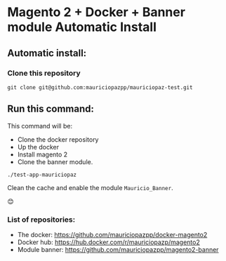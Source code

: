 # Magento 2 + Docker + Banner module Automatic Install

## Automatic install:

### Clone this repository
```
git clone git@github.com:mauriciopazpp/mauriciopaz-test.git
```
## Run this command:
This command will be:
- Clone the docker repository
- Up the docker
- Install magento 2
- Clone the banner module.
```
./test-app-mauriciopaz
```

Clean the cache and enable the module `Mauricio_Banner`.

:blush:


### List of repositories:
- The docker: https://github.com/mauriciopazpp/docker-magento2
- Docker hub: https://hub.docker.com/r/mauriciopazp/magento2
- Module banner: https://github.com/mauriciopazpp/magento2-banner
